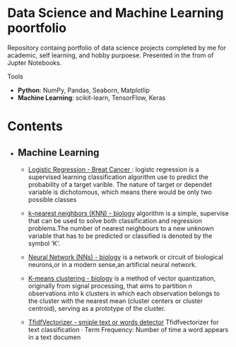 # Data Science and Machine Learning poortfolio
Repository containg portfolio of data science projects completed by me for academic, self learning, and hobby purpoese.
Presented in the from of Jupter Notebooks.

Tools

* **Python**: NumPy, Pandas, Seaborn, Matplotlip
* **Machine Learning**: scikit-learn, TensorFlow, Keras

# Contents
  *  ## Machine Learning
     * [Logistic Regression - Breat Cancer ](https://github.com/doowilliams/data_science_poortfolio/blob/main/Breat_Cancer.ipynb): logistc regression is a supervised learning classification algorithm use to predict the probability of a target varible. The nature of target or dependet variable is dichotomous, which means there would be only two possible classes
       
     * [k-nearest neighbors (KNN) -  biology](https://github.com/doowilliams/data_science_poortfolio/blob/main/Iris%20KNN.ipynb) algorithm is a simple, supervise that can be used to solve both classification and regression problems.The number of nearest neighbours to a new unknown variable that has to be predicted or classified is denoted by the symbol ‘K’.
     
     * [Neural Network (NNs) -  biology](https://github.com/doowilliams/data_science_poortfolio/blob/main/Neural_Network_Irises_.ipynb) is a network or circuit of biological neurons,or in a modern sense,an artificial neural network.
     
     * [K-means clustering -  biology](https://github.com/doowilliams/data_science_poortfolio/blob/main/K-mean%20Iris%20(unsupervised).ipynb) is a method of vector quantization, originally from signal processing, that aims to partition n observations into k clusters in which each observation belongs to the cluster with the nearest mean (cluster centers or cluster centroid), serving as a prototype of the cluster.
     * [ TfidfVectorizer - smiple text or words detector](https://github.com/doowilliams/data_science_poortfolio/blob/main/Building_a_simple_NLP_Spam_and_Harm_Dectector.ipynb) Tfidfvectorizer for text classification · Term Frequency: Number of time a word appears in a text documen
      
   
   

